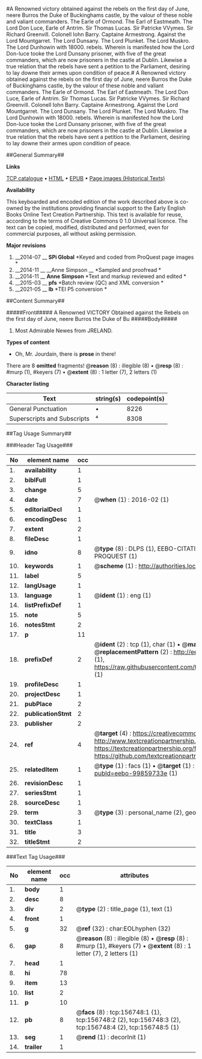 #A Renowned victory obtained against the rebels on the first day of June, neere Burros the Duke of Buckinghams castle, by the valour of these noble and valiant commanders. The Earle of Ormond. The Earl of Eastmeath. The Lord Don Luce, Earle of Antrim. Sir Thomas Lucas. Sir Patricke VVymes. Sir Richard Greenvill. Colonell Iohn Barry. Captaine Armestrong. Against the Lord Mountgarret. The Lord Dunsany. The Lord Plunket. The Lord Muskro. The Lord Dunhowin with 18000. rebels. Wherein is manifested how the Lord Don-luce tooke the Lord Dunsany prisoner, with five of the great commanders, which are now prisoners in the castle at Dublin. Likewise a true relation that the rebels have sent a petition to the Parliament, desiring to lay downe their armes upon condition of peace.#
A Renowned victory obtained against the rebels on the first day of June, neere Burros the Duke of Buckinghams castle, by the valour of these noble and valiant commanders. The Earle of Ormond. The Earl of Eastmeath. The Lord Don Luce, Earle of Antrim. Sir Thomas Lucas. Sir Patricke VVymes. Sir Richard Greenvill. Colonell Iohn Barry. Captaine Armestrong. Against the Lord Mountgarret. The Lord Dunsany. The Lord Plunket. The Lord Muskro. The Lord Dunhowin with 18000. rebels. Wherein is manifested how the Lord Don-luce tooke the Lord Dunsany prisoner, with five of the great commanders, which are now prisoners in the castle at Dublin. Likewise a true relation that the rebels have sent a petition to the Parliament, desiring to lay downe their armes upon condition of peace.

##General Summary##

**Links**

[TCP catalogue](http://www.ota.ox.ac.uk/tcp/)  • 
[HTML](http://tei.it.ox.ac.uk/tcp/Texts-HTML/free/A91/A91648.html)  • 
[EPUB](http://tei.it.ox.ac.uk/tcp/Texts-EPUB/free/A91/A91648.epub) • 
[Page images (Historical Texts)](https://historicaltexts.jisc.ac.uk/eebo-99859733e)

**Availability**

This keyboarded and encoded edition of the work described above is co-owned by the
    institutions providing financial support to the Early English Books Online Text Creation
    Partnership. This text is available for reuse, according to the terms of  Creative Commons 0 1.0 Universal
    licence. The text can be copied, modified, distributed and performed, even for commercial
    purposes, all without asking permission.

**Major revisions**

1. __2014-07 __ __SPi Global__ *Keyed and coded from ProQuest page images *
1. __2014-11 __ __Anne Simpson __ *Sampled and proofread *
1. __2014-11 __ __Anne Simpson__ *Text and markup reviewed and edited *
1. __2015-03 __ __pfs__ *Batch review (QC) and XML conversion *
1. __2021-05 __ __lb__ *TEI P5 conversion *

##Content Summary##

#####Front#####
A Renowned VICTORY Obtained against the Rebels on the first day of June, neere Burros the Duke of Bu
#####Body#####

1. Most Admirable Newes from JRELAND.

**Types of content**

  * Oh, Mr. Jourdain, there is **prose** in there!

There are 8 **omitted** fragments! 
 @__reason__ (8) : illegible (8)  •  @__resp__ (8) : #murp (1), #keyers (7)  •  @__extent__ (8) : 1 letter (7), 2 letters (1)

**Character listing**


|Text|string(s)|codepoint(s)|
|---|---|---|
|General Punctuation|•|8226|
|Superscripts             and Subscripts|⁴|8308|

##Tag Usage Summary##

###Header Tag Usage###

|No|element name|occ|attributes|
|---|---|---|---|
|1.|__availability__|1||
|2.|__biblFull__|1||
|3.|__change__|5||
|4.|__date__|7| @__when__ (1) : 2016-02 (1)|
|5.|__editorialDecl__|1||
|6.|__encodingDesc__|1||
|7.|__extent__|2||
|8.|__fileDesc__|1||
|9.|__idno__|8| @__type__ (8) : DLPS (1), EEBO-CITATION (1), VID (1), EEBO-PROQUEST (1), STC (3), PROQUEST (1)|
|10.|__keywords__|1| @__scheme__ (1) : http://authorities.loc.gov/ (1)|
|11.|__label__|5||
|12.|__langUsage__|1||
|13.|__language__|1| @__ident__ (1) : eng (1)|
|14.|__listPrefixDef__|1||
|15.|__note__|5||
|16.|__notesStmt__|2||
|17.|__p__|11||
|18.|__prefixDef__|2| @__ident__ (2) : tcp (1), char (1)  •  @__matchPattern__ (2) : ([0-9\-]+):([0-9IVX]+) (1), (.+) (1)  •  @__replacementPattern__ (2) : http://eebo.chadwyck.com/downloadtiff?vid=$1&page=$2 (1), https://raw.githubusercontent.com/textcreationpartnership/Texts/master/tcpchars.xml#$1 (1)|
|19.|__profileDesc__|1||
|20.|__projectDesc__|1||
|21.|__pubPlace__|2||
|22.|__publicationStmt__|2||
|23.|__publisher__|2||
|24.|__ref__|4| @__target__ (4) : https://creativecommons.org/publicdomain/zero/1.0/ (1), http://www.textcreationpartnership.org/docs/. (1), https://textcreationpartnership.org/faq/#faq05 (1), https://github.com/textcreationpartnership (1)|
|25.|__relatedItem__|1| @__type__ (1) : facs (1)  •  @__target__ (1) : https://data.historicaltexts.jisc.ac.uk/view?pubId=eebo-99859733e (1)|
|26.|__revisionDesc__|1||
|27.|__seriesStmt__|1||
|28.|__sourceDesc__|1||
|29.|__term__|3| @__type__ (3) : personal_name (2), geographic_name (1)|
|30.|__textClass__|1||
|31.|__title__|3||
|32.|__titleStmt__|2||


###Text Tag Usage###

|No|element name|occ|attributes|
|---|---|---|---|
|1.|__body__|1||
|2.|__desc__|8||
|3.|__div__|2| @__type__ (2) : title_page (1), text (1)|
|4.|__front__|1||
|5.|__g__|32| @__ref__ (32) : char:EOLhyphen (32)|
|6.|__gap__|8| @__reason__ (8) : illegible (8)  •  @__resp__ (8) : #murp (1), #keyers (7)  •  @__extent__ (8) : 1 letter (7), 2 letters (1)|
|7.|__head__|1||
|8.|__hi__|78||
|9.|__item__|13||
|10.|__list__|2||
|11.|__p__|10||
|12.|__pb__|8| @__facs__ (8) : tcp:156748:1 (1), tcp:156748:2 (2), tcp:156748:3 (2), tcp:156748:4 (2), tcp:156748:5 (1)|
|13.|__seg__|1| @__rend__ (1) : decorInit (1)|
|14.|__trailer__|1||
